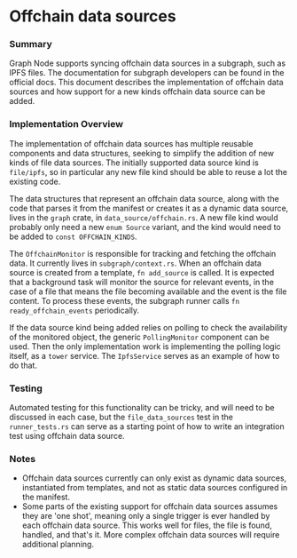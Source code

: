 # Offchain data sources

### Summary

Graph Node supports syncing offchain data sources in a subgraph, such as IPFS files. The documentation for subgraph developers can be found in the official docs. This document describes the implementation of offchain data sources and how support for a new kinds offchain data source can be added.

### Implementation Overview

The implementation of offchain data sources has multiple reusable components and data structures, seeking to simplify the addition of new kinds of file data sources. The initially supported data source kind is `file/ipfs`, so in particular any new file kind should be able to reuse a lot the existing code.

The data structures that represent an offchain data source, along with the code that parses it from the manifest or creates it as a dynamic data source, lives in the `graph` crate, in `data_source/offchain.rs`.  A new file kind would probably only need a new `enum Source` variant, and the kind would need to be added to `const OFFCHAIN_KINDS`.

The `OffchainMonitor` is responsible for tracking and fetching the offchain data. It currently lives in `subgraph/context.rs`. When an offchain data source is created from a template, `fn add_source` is called. It is expected that a background task will monitor the source for relevant events, in the case of a file that means the file becoming available and the event is the file content. To process these events, the subgraph runner calls `fn ready_offchain_events`  periodically.

If the data source kind being added relies on polling to check the availability of the monitored object, the generic `PollingMonitor` component can be used. Then the only implementation work is implementing the polling logic itself, as a `tower` service. The `IpfsService` serves as an example of how to do that.

### Testing

Automated testing for this functionality can be tricky, and will need to be discussed in each case, but the `file_data_sources` test in the `runner_tests.rs` can serve as a starting point of how to write an integration test using offchain data source.

### Notes

- Offchain data sources currently can only exist as dynamic data sources, instantiated from templates, and not as static data sources configured in the manifest.
- Some parts of the existing support for offchain data sources assumes they are 'one shot', meaning only a single trigger is ever handled by each offchain data source. This works well for files, the file is found, handled, and that's it. More complex offchain data sources will require additional planning.